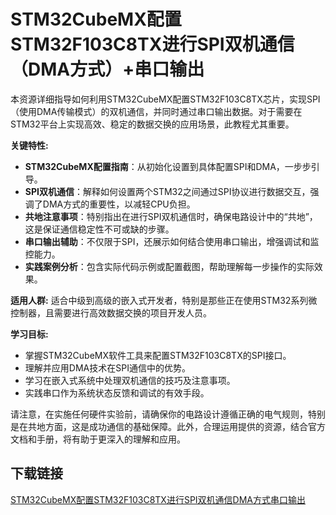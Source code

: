 # STM32CubeMX配置STM32F103C8TX进行SPI双机通信（DMA方式）+串口输出

本资源详细指导如何利用STM32CubeMX配置STM32F103C8TX芯片，实现SPI（使用DMA传输模式）的双机通信，并同时通过串口输出数据。对于需要在STM32平台上实现高效、稳定的数据交换的应用场景，此教程尤其重要。

**关键特性:**
- **STM32CubeMX配置指南**：从初始化设置到具体配置SPI和DMA，一步步引导。
- **SPI双机通信**：解释如何设置两个STM32之间通过SPI协议进行数据交互，强调了DMA方式的重要性，以减轻CPU负担。
- **共地注意事项**：特别指出在进行SPI双机通信时，确保电路设计中的“共地”，这是保证通信稳定性不可或缺的步骤。
- **串口输出辅助**：不仅限于SPI，还展示如何结合使用串口输出，增强调试和监控能力。
- **实践案例分析**：包含实际代码示例或配置截图，帮助理解每一步操作的实际效果。

**适用人群:**
适合中级到高级的嵌入式开发者，特别是那些正在使用STM32系列微控制器，且需要进行高效数据交换的项目开发人员。

**学习目标:**
- 掌握STM32CubeMX软件工具来配置STM32F103C8TX的SPI接口。
- 理解并应用DMA技术在SPI通信中的优势。
- 学习在嵌入式系统中处理双机通信的技巧及注意事项。
- 实践串口作为系统状态反馈和调试的有效手段。

请注意，在实施任何硬件实验前，请确保你的电路设计遵循正确的电气规则，特别是在共地方面，这是成功通信的基础保障。此外，合理运用提供的资源，结合官方文档和手册，将有助于更深入的理解和应用。

## 下载链接

[STM32CubeMX配置STM32F103C8TX进行SPI双机通信DMA方式串口输出](https://pan.quark.cn/s/b4f3b026afae)